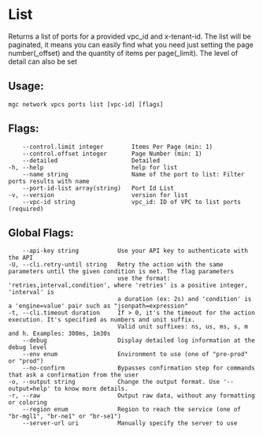 # List

Returns a list of ports for a provided vpc_id and x-tenant-id. The list will be paginated, it means you can easily find what you need just setting the page number(_offset) and the quantity of items per page(_limit). The level of detail can also be set

## Usage:
```
mgc network vpcs ports list [vpc-id] [flags]
```

## Flags:
```
    --control.limit integer        Items Per Page (min: 1)
    --control.offset integer       Page Number (min: 1)
    --detailed                     Detailed
-h, --help                         help for list
    --name string                  Name of the port to list: Filter ports results with name
    --port-id-list array(string)   Port Id List
-v, --version                      version for list
    --vpc-id string                vpc_id: ID of VPC to list ports (required)
```

## Global Flags:
```
    --api-key string           Use your API key to authenticate with the API
-U, --cli.retry-until string   Retry the action with the same parameters until the given condition is met. The flag parameters
                               use the format: 'retries,interval,condition', where 'retries' is a positive integer, 'interval' is
                               a duration (ex: 2s) and 'condition' is a 'engine=value' pair such as "jsonpath=expression"
-t, --cli.timeout duration     If > 0, it's the timeout for the action execution. It's specified as numbers and unit suffix.
                               Valid unit suffixes: ns, us, ms, s, m and h. Examples: 300ms, 1m30s
    --debug                    Display detailed log information at the debug level
    --env enum                 Environment to use (one of "pre-prod" or "prod")
    --no-confirm               Bypasses confirmation step for commands that ask a confirmation from the user
-o, --output string            Change the output format. Use '--output=help' to know more details.
-r, --raw                      Output raw data, without any formatting or coloring
    --region enum              Region to reach the service (one of "br-mgl1", "br-ne1" or "br-se1")
    --server-url uri           Manually specify the server to use
```

